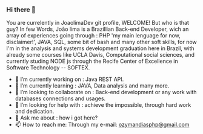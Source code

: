 ### Hi there 👋

You are currelently in JoaolimaDev git profile, WELCOME! But who is that guy? In few Words, João lima is a Brazillian Back-end Developer, wich an array
of experiences going through : PHP 'my main lenguage for now, disclaimer!', JAVA, SQL, some bit of bash and many other soft skills, for now I'm in the analysis and systems development graduation here in Brazil, with already some courses like UCLA Davis, Computational social sciences, and currently studing NODE js through the Recife Center of Excellence in Software Technology -- SOFTEX.

- 🔭 I’m currently working on : Java REST API.
- 🌱 I’m currently learning : JAVA, Data analysis and many more.
- 👯 I’m looking to collaborate on : Back-end development or any work with databases connections and usages.
- 🤔 I’m looking for help with : achieve the impossible, through hard work and dedication.
- 💬 Ask me about : how i got here?
- 📫 How to reach me: Through my e-mail: ozymandiasphp@gmail.com

